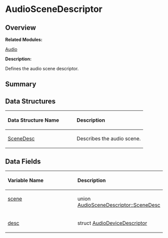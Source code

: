# AudioSceneDescriptor<a name="EN-US_TOPIC_0000001055039508"></a>

## **Overview**<a name="section1679037021084834"></a>

**Related Modules:**

[Audio](audio.md)

**Description:**

Defines the audio scene descriptor. 

## **Summary**<a name="section1380729029084834"></a>

## Data Structures<a name="nested-classes"></a>

<a name="table1282240126084834"></a>
<table><thead align="left"><tr id="row1104694952084834"><th class="cellrowborder" valign="top" width="50%" id="mcps1.1.3.1.1"><p id="p998694691084834"><a name="p998694691084834"></a><a name="p998694691084834"></a>Data Structure Name</p>
</th>
<th class="cellrowborder" valign="top" width="50%" id="mcps1.1.3.1.2"><p id="p1579375103084834"><a name="p1579375103084834"></a><a name="p1579375103084834"></a>Description</p>
</th>
</tr>
</thead>
<tbody><tr id="row635187701084834"><td class="cellrowborder" valign="top" width="50%" headers="mcps1.1.3.1.1 "><p id="p1026548211084834"><a name="p1026548211084834"></a><a name="p1026548211084834"></a><a href="audioscenedescriptor-scenedesc.md">SceneDesc</a></p>
</td>
<td class="cellrowborder" valign="top" width="50%" headers="mcps1.1.3.1.2 "><p id="p1521341640084834"><a name="p1521341640084834"></a><a name="p1521341640084834"></a>Describes the audio scene. </p>
</td>
</tr>
</tbody>
</table>

## Data Fields<a name="pub-attribs"></a>

<a name="table320584213084834"></a>
<table><thead align="left"><tr id="row1138544561084834"><th class="cellrowborder" valign="top" width="50%" id="mcps1.1.3.1.1"><p id="p1483188379084834"><a name="p1483188379084834"></a><a name="p1483188379084834"></a>Variable Name</p>
</th>
<th class="cellrowborder" valign="top" width="50%" id="mcps1.1.3.1.2"><p id="p2000153908084834"><a name="p2000153908084834"></a><a name="p2000153908084834"></a>Description</p>
</th>
</tr>
</thead>
<tbody><tr id="row272659648084834"><td class="cellrowborder" valign="top" width="50%" headers="mcps1.1.3.1.1 "><p id="p1203369706084834"><a name="p1203369706084834"></a><a name="p1203369706084834"></a><a href="audio.md#ga3246105a88851b68c71e16a511ea6b47">scene</a></p>
</td>
<td class="cellrowborder" valign="top" width="50%" headers="mcps1.1.3.1.2 "><p id="p1464954877084834"><a name="p1464954877084834"></a><a name="p1464954877084834"></a>union <a href="audioscenedescriptor-scenedesc.md">AudioSceneDescriptor::SceneDesc</a> </p>
</td>
</tr>
<tr id="row374557222084834"><td class="cellrowborder" valign="top" width="50%" headers="mcps1.1.3.1.1 "><p id="p1377932457084834"><a name="p1377932457084834"></a><a name="p1377932457084834"></a><a href="audio.md#gab855beab3a08e8c9a7f814cce53e2001">desc</a></p>
</td>
<td class="cellrowborder" valign="top" width="50%" headers="mcps1.1.3.1.2 "><p id="p1676437381084834"><a name="p1676437381084834"></a><a name="p1676437381084834"></a>struct <a href="audiodevicedescriptor.md">AudioDeviceDescriptor</a> </p>
</td>
</tr>
</tbody>
</table>

